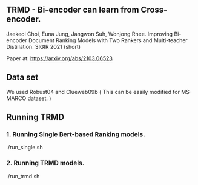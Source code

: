 ## TRMD - Bi-encoder can learn from Cross-encoder.

Jaekeol Choi, Euna Jung, Jangwon Suh, Wonjong Rhee. Improving Bi-encoder Document Ranking Models with Two Rankers and Multi-teacher Distillation. SIGIR 2021 (short)

Paper at: https://arxiv.org/abs/2103.06523

## Data set

We used Robust04 and Clueweb09b 
( This can be easily modified for MS-MARCO dataset. )

## Running TRMD

### 1. Running Single Bert-based Ranking models.

./run_single.sh

### 2. Running TRMD models.

./run_trmd.sh

 

